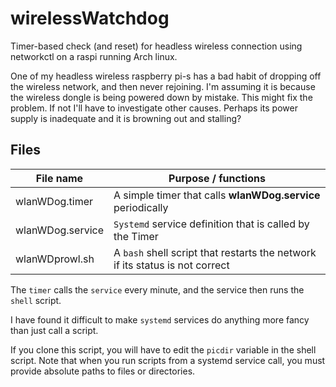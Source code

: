 # wirelessWatchdog
Timer-based check (and reset) for headless wireless connection using networkctl on a raspi running Arch linux.

One of my headless wireless raspberry pi-s has a bad habit of dropping off the wireless network, and then never rejoining. I'm assuming it is because the wireless dongle is being powered down by mistake. This might fix the problem. If not I'll have to investigate other causes. Perhaps its power supply is inadequate and it is browning out and stalling?

## Files

File name | Purpose / functions
----------|--------------------
wlanWDog.timer|A simple timer that calls **wlanWDog.service** periodically
wlanWDog.service| `Systemd` service definition that is called by the Timer 
wlanWDprowl.sh|A `bash` shell script that restarts the network if its status is not correct

The `timer` calls the `service` every minute, and the service then runs the `shell` script.

I have found it difficult to make `systemd` services do anything more fancy than just call a script. 

If you clone this script, you will have to edit the `picdir` variable in the shell script. Note that when you run scripts from a systemd service call, you must provide absolute paths to files or directories.
